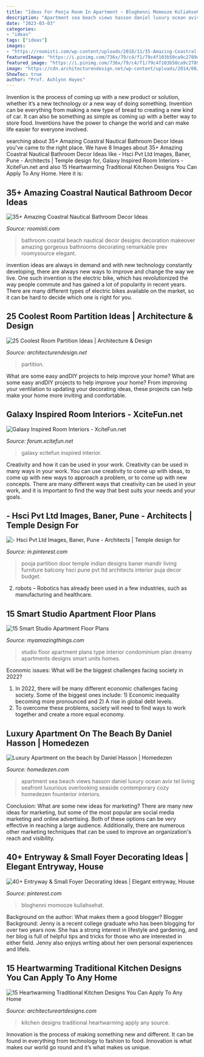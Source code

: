 ```yaml
---
title: "Ideas For Pooja Room In Apartment ~ Bloghenni Momooze Kuliahsehat"
description: "Apartment sea beach views hasson daniel luxury ocean aviv tel living seafront luxurious overlooking seaside contemporary cozy homedezen founterior interiors"
date: "2023-03-03"
categories:
- "ideas"
tags: ["ideas"]
images:
- "https://roomisti.com/wp-content/uploads/2018/11/35-Amazing-Coastral-Nautical-Bathroom-Decor-Ideas-13.jpg"
featuredImage: "https://i.pinimg.com/736x/79/c4/f1/79c4f103b50ca9c2789d149c1738969c.jpg"
featured_image: "https://i.pinimg.com/736x/79/c4/f1/79c4f103b50ca9c2789d149c1738969c.jpg"
image: "https://cdn.architecturendesign.net/wp-content/uploads/2014/08/951.jpg"
ShowToc: true
author: "Prof. Ashlynn Hayes"
---
```



Invention is the process of coming up with a new product or solution, whether it’s a new technology or a new way of doing something. Invention can be everything from making a new type of bread to creating a new kind of car. It can also be something as simple as coming up with a better way to store food. Inventions have the power to change the world and can make life easier for everyone involved.

	

		
searching about 35+ Amazing Coastral Nautical Bathroom Decor Ideas you've came to the right place. We have 8 Images about 35+ Amazing Coastral Nautical Bathroom Decor Ideas like - Hsci Pvt Ltd Images, Baner, Pune - Architects | Temple design for, Galaxy Inspired Room Interiors - XciteFun.net and also 15 Heartwarming Traditional Kitchen Designs You Can Apply To Any Home. Here it is:
		
    
## 35+ Amazing Coastral Nautical Bathroom Decor Ideas

<img loading=lazy src="https://roomisti.com/wp-content/uploads/2018/11/35-Amazing-Coastral-Nautical-Bathroom-Decor-Ideas-13.jpg" onerror="this.onerror=null;this.src='https://tse3.mm.bing.net/th?id=OIP.zcqinCYIbSWxcgnGDMX9CwHaLH&amp;pid=15.1';" alt="35+ Amazing Coastral Nautical Bathroom Decor Ideas">

_Source: roomisti.com_

>bathroom coastal beach nautical decor designs decoration makeover amazing gorgeous bathrooms decorating remarkable prev roomysource elegant. 

	

invention ideas are always in demand and with new technology constantly developing, there are always new ways to improve and change the way we live. One such invention is the electric bike, which has revolutionized the way people commute and has gained a lot of popularity in recent years. There are many different types of electric bikes available on the market, so it can be hard to decide which one is right for you.

    
## 25 Coolest Room Partition Ideas | Architecture &amp; Design

<img loading=lazy src="https://cdn.architecturendesign.net/wp-content/uploads/2014/08/951.jpg" onerror="this.onerror=null;this.src='https://tse3.mm.bing.net/th?id=OIP.l6uPWvwx0ulWGilhQm37mgHaLK&amp;pid=15.1';" alt="25 Coolest Room Partition Ideas | Architecture &amp; Design">

_Source: architecturendesign.net_

>partition. 

	

What are some easy andDIY projects to help improve your home?
What are some easy andDIY projects to help improve your home? From improving your ventilation to updating your decorating ideas, these projects can help make your home more inviting and comfortable.

    
## Galaxy Inspired Room Interiors - XciteFun.net

<img loading=lazy src="https://img.xcitefun.net/users/2015/07/383552,xcitefun-galaxy-interior-2.jpg" onerror="this.onerror=null;this.src='https://tse1.mm.bing.net/th?id=OIP.V6A8JaOqinxGgX7h7-hvzAHaE-&amp;pid=15.1';" alt="Galaxy Inspired Room Interiors - XciteFun.net">

_Source: forum.xcitefun.net_

>galaxy xcitefun inspired interior. 

	

Creativity and how it can be used in your work.
Creativity can be used in many ways in your work. You can use creativity to come up with ideas, to come up with new ways to approach a problem, or to come up with new concepts. There are many different ways that creativity can be used in your work, and it is important to find the way that best suits your needs and your goals.

    
## - Hsci Pvt Ltd Images, Baner, Pune - Architects | Temple Design For

<img loading=lazy src="https://i.pinimg.com/736x/6a/9c/39/6a9c39a05cbc6a9c9159e5894a48437a.jpg" onerror="this.onerror=null;this.src='https://tse3.mm.bing.net/th?id=OIP.6LhE0ANcHA3bCTAPjkOcwgHaM-&amp;pid=15.1';" alt="- Hsci Pvt Ltd Images, Baner, Pune - Architects | Temple design for">

_Source: in.pinterest.com_

>pooja partition door temple indian designs baner mandir living furniture balcony hsci pune pvt ltd architects interior puja decor budget. 

	

2. robots – Robotics has already been used in a few industries, such as manufacturing and healthcare.

    
## 15 Smart Studio Apartment Floor Plans

<img loading=lazy src="http://myamazingthings.com/wp-content/uploads/2016/11/the-courtyards-at-brookridge-studio-floor-plan.jpg" onerror="this.onerror=null;this.src='https://tse1.mm.bing.net/th?id=OIP.Q5zxxnJLla10CNHmVK9DZgHaEl&amp;pid=15.1';" alt="15 Smart Studio Apartment Floor Plans">

_Source: myamazingthings.com_

>studio floor apartment plans type interior condominium plan dreamy apartments designs smart units homes. 

	

Economic issues: What will be the biggest challenges facing society in 2022?
1. In 2022, there will be many different economic challenges facing society. Some of the biggest ones include: 1) Economic inequality becoming more pronounced and 2) A rise in global debt levels.
2. To overcome these problems, society will need to find ways to work together and create a more equal economy.

    
## Luxury Apartment On The Beach By Daniel Hasson | Homedezen

<img loading=lazy src="http://www.homedezen.com/wp-content/uploads/2014/08/Luxury-Apartment-on-the-beach-by-Daniel-Hasson-12.jpg" onerror="this.onerror=null;this.src='https://tse3.mm.bing.net/th?id=OIP.C5hQPzh-ntpFRJuW_dvUJgHaGN&amp;pid=15.1';" alt="Luxury Apartment on the beach by Daniel Hasson | Homedezen">

_Source: homedezen.com_

>apartment sea beach views hasson daniel luxury ocean aviv tel living seafront luxurious overlooking seaside contemporary cozy homedezen founterior interiors. 

	

Conclusion: What are some new ideas for marketing?
There are many new ideas for marketing, but some of the most popular are social media marketing and online advertising. Both of these options can be very effective in reaching a large audience. Additionally, there are numerous other marketing techniques that can be used to improve an organization's reach and visibility.

    
## 40+ Entryway &amp; Small Foyer Decorating Ideas | Elegant Entryway, House

<img loading=lazy src="https://i.pinimg.com/736x/79/c4/f1/79c4f103b50ca9c2789d149c1738969c.jpg" onerror="this.onerror=null;this.src='https://tse1.mm.bing.net/th?id=OIP.4ha4eMNfvl_rgLE3dmuzOwHaLH&amp;pid=15.1';" alt="40+ Entryway &amp; Small Foyer Decorating Ideas | Elegant entryway, House">

_Source: pinterest.com_

>bloghenni momooze kuliahsehat. 

	

Background on the author: What makes them a good blogger?
Blogger Background:
Jenny is a recent college graduate who has been blogging for over two years now. She has a strong interest in lifestyle and gardening, and her blog is full of helpful tips and tricks for those who are interested in either field. Jenny also enjoys writing about her own personal experiences and lifeIs.

    
## 15 Heartwarming Traditional Kitchen Designs You Can Apply To Any Home

<img loading=lazy src="https://www.architectureartdesigns.com/wp-content/uploads/2014/10/15-Heartwarming-Traditional-Kitchen-Designs-You-Can-Apply-To-Any-Home-9-630x945.jpg" onerror="this.onerror=null;this.src='https://tse4.mm.bing.net/th?id=OIP.dZ-wrR3hhgH4sdDS0Aw4oAHaLH&amp;pid=15.1';" alt="15 Heartwarming Traditional Kitchen Designs You Can Apply To Any Home">

_Source: architectureartdesigns.com_

>kitchen designs traditional heartwarming apply any source. 

	

Innovation is the process of making something new and different. It can be found in everything from technology to fashion to food. Innovation is what makes our world go round and it’s what makes us unique.

